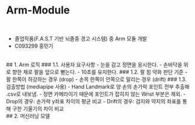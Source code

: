 # Arm-Module
<br>

- 졸업작품(F.A.S.T 기반 뇌졸중 경고 시스템) 중 Arm 모듈 개발
- C093299 홍민기
<br>
## 1. Arm 로직
### 1.1. 사용자 요구사항
- 눈을 감고 정면을 응시한다.
- 손바닥을 위로 향한 채로 팔을 앞으로 뻗는다.
- 10초를 유지한다.
### 1.2. 팔 힘 약화 판단 기준
- 팔 한쪽이 하강하는 경우 (drop)
- 손목 한쪽이 안쪽으로 말리는 경우 (drift)
### 1.3. 검출방법 (mediapipe 사용)
- Hand Landmark로 양 손의 손가락 포인트 전부 추출해 .csv로 내보냄.
- 정면 카메라이기 때문에 포인트가 잡히지 않는 Wrist 부분은 제외.
- Drop의 경우: 손가락 y좌표 차이의 평균 비교
- Drift의 경우: 검지와 약지의 좌표를 통해 구한 기울기의 차이 비교
<br>
## 2. 머신러닝 모델
